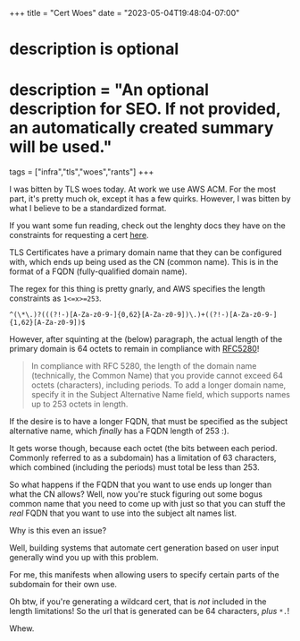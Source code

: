 +++
title = "Cert Woes"
date = "2023-05-04T19:48:04-07:00"

#
# description is optional
#
# description = "An optional description for SEO. If not provided, an automatically created summary will be used."

tags = ["infra","tls","woes","rants"]
+++

I was bitten by TLS woes today. At work we use AWS ACM. For the most part, it's pretty much ok, except it has a few quirks.
However, I was bitten by what I believe to be a standardized format.

If you want some fun reading, check out the lenghty docs they have on the constraints for requesting a cert [here](https://docs.aws.amazon.com/acm/latest/APIReference/API_RequestCertificate.html).

TLS Certificates have a primary domain name that they can be configured with, which ends up being used as the CN (common name).
This is in the format of a FQDN (fully-qualified domain name).

The regex for this thing is pretty gnarly, and AWS specifies the length constraints as `1<=x>=253`.

```
^(\*\.)?(((?!-)[A-Za-z0-9-]{0,62}[A-Za-z0-9])\.)+((?!-)[A-Za-z0-9-]{1,62}[A-Za-z0-9])$
```

However, after squinting at the (below) paragraph, the actual length of the primary domain is 64 octets to remain in compliance with [RFC5280](https://datatracker.ietf.org/doc/html/rfc5280)!


> In compliance with RFC 5280, the length of the domain name (technically, the Common Name) that you provide cannot exceed 64 octets (characters), including periods. To add a longer domain name, specify it in the Subject Alternative Name field, which supports names up to 253 octets in length.

If the desire is to have a longer FQDN, that must be specified as the subject alternative name, which _finally_ has a FQDN length of 253 :).

It gets worse though, because each octet (the bits between each period. Commonly referred to as a subdomain) has a limitation of 63 characters, which combined (including the periods) must total be less than 253.

So what happens if the FQDN that you want to use ends up longer than what the CN allows? Well, now you're stuck figuring out some bogus common name that you need to come up with just so that you can stuff the _real_ FQDN that you want to use into the subject alt names list.

Why is this even an issue?

Well, building systems that automate cert generation based on user input generally wind you up with this problem.

For me, this manifests when allowing users to specify certain parts of the subdomain for their own use.


Oh btw, if you're generating a wildcard cert, that is _not_ included in the length limitations! So the url that is generated can be 64 characters, _plus_ `*.`!

Whew.

